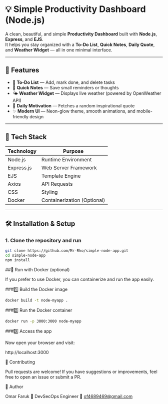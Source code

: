 # 💡 Simple Productivity Dashboard (Node.js)

A clean, beautiful, and simple **Productivity Dashboard** built with **Node.js**, **Express**, and **EJS**.  
It helps you stay organized with a **To-Do List**, **Quick Notes**, **Daily Quote**, and **Weather Widget** — all in one minimal interface.

---

## 🚀 Features

- 📝 **To-Do List** — Add, mark done, and delete tasks  
- 🧠 **Quick Notes** — Save small reminders or thoughts  
- 🌤 **Weather Widget** — Displays live weather (powered by OpenWeather API)  
- 💬 **Daily Motivation** — Fetches a random inspirational quote  
- ✨ **Modern UI** — Neon-glow theme, smooth animations, and mobile-friendly design  

---

## 🧩 Tech Stack

| Technology | Purpose |
|-------------|----------|
| Node.js | Runtime Environment |
| Express.js | Web Server Framework |
| EJS | Template Engine |
| Axios | API Requests |
| CSS | Styling |
| Docker | Containerization (Optional) |

---

## 🛠️ Installation & Setup

### 1. Clone the repository and run
```bash
git clone https://github.com/Mr-Rko/simple-node-app.git
cd simple-node-app
npm install
```
##🐳 Run with Docker (optional)

If you prefer to use Docker, you can containerize and run the app easily.

###1️⃣ Build the Docker image
```bash
docker build -t node-myapp .
```

###2️⃣ Run the Docker container
```bash
docker run -p 3000:3000 node-myapp
```

###3️⃣ Access the app

Now open your browser and visit:

http://localhost:3000

🌟 Contributing

Pull requests are welcome!
If you have suggestions or improvements, feel free to open an issue or submit a PR.

🧠 Author

Omar Faruk
💼 DevSecOps Engineer
📧 of4689469@gmail.com
